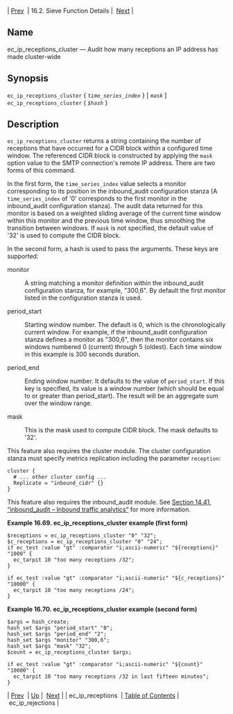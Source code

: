 | [Prev](sieve.ref.ec_ip_receptions)  | 16.2. Sieve Function Details |  [Next](sieve.ref.ec_ip_rejections.php) |

<a name="sieve.ref.ec_ip_receptions_cluster"></a>
## Name

ec_ip_receptions_cluster — Audit how many receptions an IP address has made cluster-wide

## Synopsis

`ec_ip_receptions_cluster` { *`time_series_index`* } [ *`mask`* ]
`ec_ip_receptions_cluster` { *`$hash`* }

<a name="idp30098048"></a>
## Description

`ec_ip_receptions_cluster` returns a string containing the number of receptions that have occurred for a CIDR block within a configured time window. The referenced CIDR block is constructed by applying the `mask` option value to the SMTP connection's remote IP address. There are two forms of this command.

In the first form, the `time_series_index` value selects a monitor corresponding to its position in the inbound_audit configuration stanza (A `time_series_index` of '0' corresponds to the first monitor in the inbound_audit configuration stanza). The audit data returned for this monitor is based on a weighted sliding average of the current time window within this monitor and the previous time window, thus smoothing the transition between windows. If `mask` is not specified, the default value of '32' is used to compute the CIDR block.

In the second form, a hash is used to pass the arguments. These keys are supported:

<dl class="variablelist">

<dt>monitor</dt>

<dd>

A string matching a monitor definition within the inbound_audit configuration stanza, for example, "300,6". By default the first monitor listed in the configuration stanza is used.

</dd>

<dt>period_start</dt>

<dd>

Starting window number. The default is 0, which is the chronologically current window. For example, if the inbound_audit configuration stanza defines a monitor as "300,6", then the monitor contains six windows numbered 0 (current) through 5 (oldest). Each time window in this example is 300 seconds duration.

</dd>

<dt>period_end</dt>

<dd>

Ending window number. It defaults to the value of `period_start`. If this key is specified, its value is a window number (which should be equal to or greater than period_start). The result will be an aggregate sum over the window range.

</dd>

<dt>mask</dt>

<dd>

This is the mask used to compute CIDR block. The mask defaults to '32'.

</dd>

</dl>

This feature also requires the cluster module. The cluster configuration stanza must specify metrics replication including the parameter `reception`:

```
cluster {
  # ... other cluster config ...
  Replicate = "inbound_cidr" {}
}
```

This feature also requires the inbound_audit module. See [Section 14.41, “inbound_audit – Inbound traffic analytics”](modules.inbound_audit "14.41. inbound_audit – Inbound traffic analytics") for more information.

<a name="example.ec_ip_receptions_cluster"></a>

**Example 16.69. ec_ip_receptions_cluster example (first form)**

```
$receptions = ec_ip_receptions_cluster "0" "32";
$c_receptions = ec_ip_receptions_cluster "0" "24";
if ec_test :value "gt" :comparator "i;ascii-numeric" "${receptions}" "1000" {
  ec_tarpit 10 "too many receptions /32";
}

if ec_test :value "gt" :comparator "i;ascii-numeric" "${c_receptions}" "10000" {
  ec_tarpit 10 "too many receptions /24";
}
```

<a name="example.ec_ip_receptions_cluster.second"></a>

**Example 16.70. ec_ip_receptions_cluster example (second form)**

```
$args = hash_create;
hash_set $args "period_start" "0";
hash_set $args "period_end" "2";
hash_set $args "monitor" "300,6";
hash_set $args "mask" "32";
$count = ec_ip_receptions_cluster $args;

if ec_test :value "gt" :comparator "i;ascii-numeric" "${count}" "10000" {
  ec_tarpit 10 "too many receptions /32 in last fifteen minutes";
}
```

| [Prev](sieve.ref.ec_ip_receptions)  | [Up](sieve.ref.files.php) |  [Next](sieve.ref.ec_ip_rejections.php) |
| ec_ip_receptions  | [Table of Contents](index) |  ec_ip_rejections |
